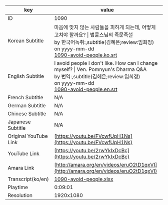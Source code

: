 |  key  |  value  |
|-------|---------|
| ID            | 1090 |
| Korean Subtitle | 마음에 맞지 않는 사람들을 피하게 되는데, 어떻게 고쳐야 할까요? \| 법륜스님의 즉문즉설<br>by 한국어녹취:,subtitle(김혜은;review:임희정)<br>on yyyy-mm-dd<br>[1090-avoid-people.ko.srt](https://github.com/jungtosociety/dharma-qna/raw/master/sub/1090/1090-avoid-people.ko.srt)<br>|
| English Subtitle | I avoid people I don't like. How can I change myself?  \| Ven. Pomnyun's Dharma Q&A<br>by 번역:,subtitle(김혜은;review:임희정)<br>on yyyy-mm-dd<br>[1090-avoid-people.en.srt](https://github.com/jungtosociety/dharma-qna/raw/master/sub/1090/1090-avoid-people.en.srt)<br>|
| French Subtitle | N/A |
| German Subtitle | N/A |
| Chinese Subtitle | N/A |
| Japanese Subtitle | N/A |
| Original YouTube Link  | [https://youtu.be/FVcwfUpH1Ns](https://youtu.be/FVcwfUpH1Ns) |
| YouTube Link  | [https://youtu.be/2rwYkIxDcBc](https://youtu.be/2rwYkIxDcBc) |
| Amara Link    | [http://amara.org/en/videos/eruO2tD1qxVI](http://amara.org/en/videos/eruO2tD1qxVI) |
| Transcript(ko/en) | [1090-avoid-people.xlsx](https://github.com/jungtosociety/dharma-qna/raw/master/sub/1090/1090-avoid-people.xlsx) |
| Playtime | 0:09:01 |
| Resolution | 1920x1080|
